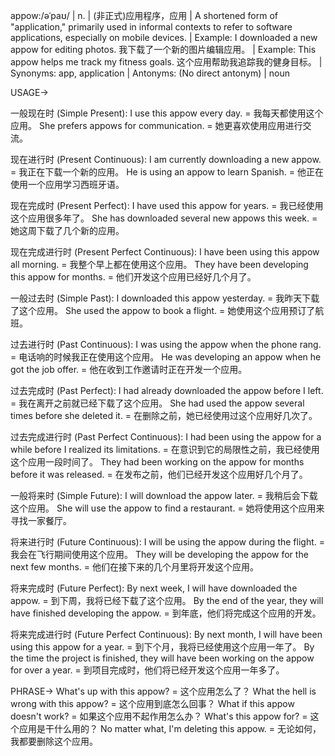 appow:/əˈpaʊ/ | n. | (非正式)应用程序，应用 | A shortened form of "application," primarily used in informal contexts to refer to software applications, especially on mobile devices. | Example: I downloaded a new appow for editing photos. 我下载了一个新的图片编辑应用。 | Example:  This appow helps me track my fitness goals. 这个应用帮助我追踪我的健身目标。 | Synonyms: app, application | Antonyms: (No direct antonym) | noun

USAGE->

一般现在时 (Simple Present):
I use this appow every day. = 我每天都使用这个应用。
She prefers appows for communication. = 她更喜欢使用应用进行交流。

现在进行时 (Present Continuous):
I am currently downloading a new appow. = 我正在下载一个新的应用。
He is using an appow to learn Spanish. = 他正在使用一个应用学习西班牙语。

现在完成时 (Present Perfect):
I have used this appow for years. = 我已经使用这个应用很多年了。
She has downloaded several new appows this week. = 她这周下载了几个新的应用。

现在完成进行时 (Present Perfect Continuous):
I have been using this appow all morning. = 我整个早上都在使用这个应用。
They have been developing this appow for months. = 他们开发这个应用已经好几个月了。

一般过去时 (Simple Past):
I downloaded this appow yesterday. = 我昨天下载了这个应用。
She used the appow to book a flight. = 她使用这个应用预订了航班。

过去进行时 (Past Continuous):
I was using the appow when the phone rang. = 电话响的时候我正在使用这个应用。
He was developing an appow when he got the job offer. = 他在收到工作邀请时正在开发一个应用。

过去完成时 (Past Perfect):
I had already downloaded the appow before I left. = 我在离开之前就已经下载了这个应用。
She had used the appow several times before she deleted it. = 在删除之前，她已经使用过这个应用好几次了。

过去完成进行时 (Past Perfect Continuous):
I had been using the appow for a while before I realized its limitations. = 在意识到它的局限性之前，我已经使用这个应用一段时间了。
They had been working on the appow for months before it was released. = 在发布之前，他们已经开发这个应用好几个月了。

一般将来时 (Simple Future):
I will download the appow later. = 我稍后会下载这个应用。
She will use the appow to find a restaurant. = 她将使用这个应用来寻找一家餐厅。

将来进行时 (Future Continuous):
I will be using the appow during the flight. = 我会在飞行期间使用这个应用。
They will be developing the appow for the next few months. = 他们在接下来的几个月里将开发这个应用。

将来完成时 (Future Perfect):
By next week, I will have downloaded the appow. = 到下周，我将已经下载了这个应用。
By the end of the year, they will have finished developing the appow. = 到年底，他们将完成这个应用的开发。

将来完成进行时 (Future Perfect Continuous):
By next month, I will have been using this appow for a year. = 到下个月，我将已经使用这个应用一年了。
By the time the project is finished, they will have been working on the appow for over a year. = 到项目完成时，他们将已经开发这个应用一年多了。


PHRASE->
What's up with this appow? = 这个应用怎么了？
What the hell is wrong with this appow? =  这个应用到底怎么回事？
What if this appow doesn't work? = 如果这个应用不起作用怎么办？
What's this appow for? = 这个应用是干什么用的？
No matter what, I'm deleting this appow. = 无论如何，我都要删除这个应用。
